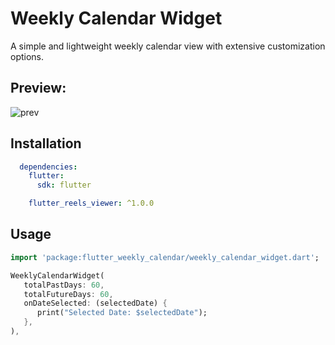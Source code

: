 # Weekly Calendar Widget

A simple and lightweight weekly calendar view with extensive customization options.

## Preview:
![prev](https://github.com/IdealITTechno/flutter_weekly_calendar/blob/main/media/prev.gif)

## Installation

```yaml
  dependencies:
    flutter:
      sdk: flutter

    flutter_reels_viewer: ^1.0.0
```

## Usage

```Dart
import 'package:flutter_weekly_calendar/weekly_calendar_widget.dart';
```

```Dart
WeeklyCalendarWidget(
   totalPastDays: 60,
   totalFutureDays: 60,
   onDateSelected: (selectedDate) {
      print("Selected Date: $selectedDate");
   },
),
```